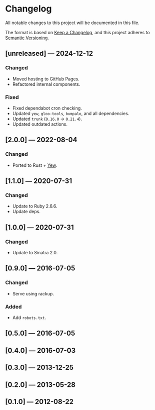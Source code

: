 # Changelog

All notable changes to this project will be documented in this file.

The format is based on [Keep a Changelog](https://keepachangelog.com/en/1.1.0/),
and this project adheres to [Semantic Versioning](https://semver.org/spec/v2.0.0.html).

## [unreleased] — 2024-12-12

### Changed

- Moved hosting to GitHub Pages.
- Refactored internal components.

### Fixed

- Fixed dependabot cron checking.
- Updated `yew`, `gloo-tools`, `bumpalo`, and all dependencies.
- Updated `trunk` (`0.16.0` -> `0.21.4`).
- Updated outdated actions.

## [2.0.0] — 2022-08-04

### Changed

- Ported to Rust + [Yew](https://yew.rs).

## [1.1.0] — 2020-07-31

### Changed

- Update to Ruby 2.6.6.
- Update deps.

## [1.0.0] — 2020-07-31

### Changed

- Update to Sinatra 2.0.

## [0.9.0] — 2016-07-05

### Changed

- Serve using rackup.

### Added

- Add `robots.txt`.

## [0.5.0] — 2016-07-05

## [0.4.0] — 2016-07-03

## [0.3.0] — 2013-12-25

## [0.2.0] — 2013-05-28

## [0.1.0] — 2012-08-22
